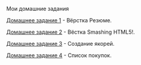 Мои домашние задания

[Домашнее задание 1](https://ivashchenkoartem.github.io/Homework_1/ "Моё Резюме") - Вёрстка Резюме.

[Домашнее задание 2](https://ivashchenkoartem.github.io/Homework_2/ "Вёстка Smashing HTML5!") - Вёстка Smashing HTML5!.

[Домашнее задание 3](https://ivashchenkoartem.github.io/Homework_3/ "Якоря") - Создание якорей.

[Домашнее задание 4](https://ivashchenkoartem.github.io/Homework_4/ "Список покупок") - Список покупок.
